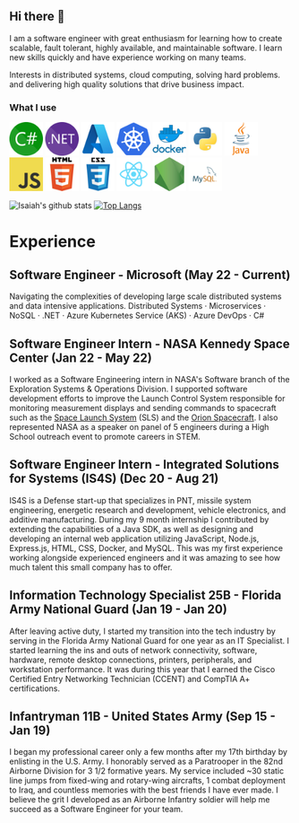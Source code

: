 ## Hi there 👋

I am a software engineer with great enthusiasm for learning how to create scalable, fault tolerant, highly available, and maintainable software. I learn new skills quickly and have experience working on many teams.

Interests in distributed systems, cloud computing, solving hard problems. and delivering high quality solutions that drive business impact.


### What I use
<code><img height="60" src="https://raw.githubusercontent.com/github/explore/80688e429a7d4ef2fca1e82350fe8e3517d3494d/topics/csharp/csharp.png"></code>
<code><img height="60" src="https://raw.githubusercontent.com/github/explore/93d8a67084f94b2a444e510199a6e7622e5b09a3/topics/dotnet/dotnet.png"></code>
<code><img height="60" src="https://raw.githubusercontent.com/github/explore/eaef8552d8b082ffafe2bfc8a5023d47da904aac/topics/azure/azure.png"></code>
<code><img height="60" src="https://raw.githubusercontent.com/github/explore/01ea2a586e5da744792d0ccfce2f68b861f29301/topics/kubernetes/kubernetes.png"></code>
<code><img height="60" src="https://raw.githubusercontent.com/github/explore/80688e429a7d4ef2fca1e82350fe8e3517d3494d/topics/docker/docker.png"></code>
<code><img height="60" src="https://raw.githubusercontent.com/github/explore/80688e429a7d4ef2fca1e82350fe8e3517d3494d/topics/python/python.png"></code>
<code><img height="60" src="https://raw.githubusercontent.com/github/explore/5b3600551e122a3277c2c5368af2ad5725ffa9a1/topics/java/java.png"></code>
<code><img height="60" src="https://raw.githubusercontent.com/github/explore/80688e429a7d4ef2fca1e82350fe8e3517d3494d/topics/javascript/javascript.png"></code>
<code><img height="60" src="https://raw.githubusercontent.com/github/explore/80688e429a7d4ef2fca1e82350fe8e3517d3494d/topics/html/html.png"></code>
<code><img height="60" src="https://raw.githubusercontent.com/github/explore/80688e429a7d4ef2fca1e82350fe8e3517d3494d/topics/css/css.png"></code>
<code><img height="60" src="https://raw.githubusercontent.com/github/explore/80688e429a7d4ef2fca1e82350fe8e3517d3494d/topics/react/react.png"></code>
<code><img height="60" src="https://raw.githubusercontent.com/github/explore/80688e429a7d4ef2fca1e82350fe8e3517d3494d/topics/nodejs/nodejs.png"></code>
<code><img height="60" src="https://raw.githubusercontent.com/github/explore/80688e429a7d4ef2fca1e82350fe8e3517d3494d/topics/mysql/mysql.png"></code>



![Isaiah's github stats](https://github-readme-stats.vercel.app/api?username=idkburkes&show_icons=true&count_private=true&hide=stars&include_all_commits=true&theme=buefy)
[![Top Langs](https://github-readme-stats.vercel.app/api/top-langs/?username=idkburkes&layout=compact)](https://github.com/anuraghazra/github-readme-stats)

# Experience

## Software Engineer - Microsoft (May 22 - Current)
Navigating the complexities of developing large scale distributed systems and data intensive applications.
Distributed Systems · Microservices · NoSQL · .NET · Azure Kubernetes Service (AKS) · Azure DevOps · C#

## Software Engineer Intern - NASA Kennedy Space Center (Jan 22 - May 22)

I worked as a Software Engineering intern in NASA's Software branch of the Exploration Systems & Operations Division. I supported software development efforts to improve the Launch Control System responsible for monitoring measurement displays and sending commands to spacecraft such as the [Space Launch System](https://www.nasa.gov/exploration/systems/sls/index.html) (SLS) and the [Orion Spacecraft](https://www.nasa.gov/exploration/systems/orion/index.html). I also represented NASA as a speaker on panel of 5 engineers during a High School outreach event to promote careers in STEM.


## Software Engineer Intern - Integrated Solutions for Systems (IS4S) (Dec 20 - Aug 21)

IS4S is a Defense start-up that specializes in PNT, missile system engineering, energetic research and development, vehicle electronics, and additive manufacturing. During my 9 month internship I contributed by extending the capabilities of a Java SDK, as well as designing and developing an internal web application utilizing JavaScript, Node.js, Express.js, HTML, CSS, Docker, and MySQL. This was my first experience working alongside experienced engineers and it was amazing to see how much talent this small company has to offer.

## Information Technology Specialist 25B - Florida Army National Guard (Jan 19 - Jan 20)

After leaving active duty, I started my transition into the tech industry by serving in the Florida Army National Guard for one year as an IT Specialist. I started learning the ins and outs of network connectivity, software, hardware, remote desktop connections, printers, peripherals, and workstation performance. It was during this year that I earned the Cisco Certified Entry Networking Technician (CCENT) and CompTIA A+ certifications.

## Infantryman 11B - United States Army (Sep 15 - Jan 19)

I began my professional career only a few months after my 17th birthday by enlisting in the U.S. Army. I honorably served as a Paratrooper in the 82nd Airborne Division for 3 1/2 formative years. My service included ~30 static line jumps from fixed-wing and rotary-wing aircrafts, 1 combat deployment to Iraq, and countless memories with the best friends I have ever made. I believe the grit I developed as an Airborne Infantry soldier will help me succeed as a Software Engineer for your team.
